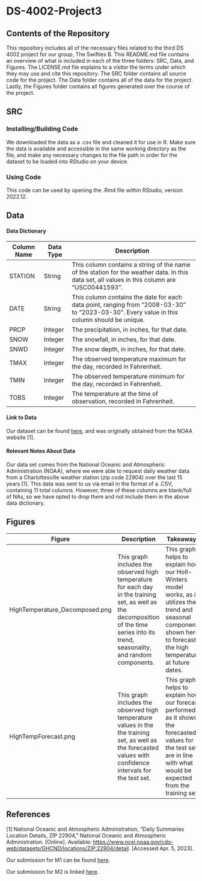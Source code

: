 # DS-4002-Project3

## Contents of the Repository

This repository includes all of the necessary files related to the third DS 4002 project for our group, The Swifties B. This README.md file contains an overview of what is included in each of the three folders: SRC, Data, and Figures. The LICENSE.md file explains to a visitor the terms under which they may use and cite this repository. The SRC folder contains all source code for the project. The Data folder contains all of the data for the project. Lastly, the Figures folder contains all figures generated over the course of the project.

## SRC

### Installing/Building Code

We downloaded the data as a .csv file and cleaned it for use in R. Make sure the data is available and accessible in the same working directory as the file, and make any necessary changes to the file path in order for the dataset to be loaded into RStudio on your device.

### Using Code

This code can be used by opening the .Rmd file within RStudio, version 2022.12.

## Data

#### Data Dictionary

| Column Name | Data Type   | Description |
| ----------- | ----------- | ----------- |
| STATION     | String      | This column contains a string of the name of the station for the weather data. In this data set, all values in this column are “USC00441593”. |
| DATE        | String      | This column contains the date for each data point, ranging from “2008-03-30” to “2023-03-30”. Every value in this column should be unique. |
| PRCP        | Integer     | The precipitation, in inches, for that date. |
| SNOW        | Integer     | The snowfall, in inches, for that date. |
| SNWD        | Integer     | The snow depth, in inches, for that date. |
| TMAX        | Integer     | The observed temperature maximum for the day, recorded in Fahrenheit. |
| TMIN        | Integer     | The observed temperature minimum for the day, recorded in Fahrenheit. |
| TOBS        | Integer     | The temperature at the time of observation, recorded in Fahrenheit. |

#### Link to Data

Our dataset can be found [here](https://drive.google.com/file/d/1W32Mw8LcvxuTWM0gqHaSRfgvCCmPkCu0/view?usp=sharing), and was originally obtained from the NOAA website [1].

#### Relevant Notes About Data

Our data set comes from the National Oceanic and Atmospheric Administration (NOAA), where we were able to request daily weather data from a Charlottesville weather station (zip code 22904) over the last 15 years [1]. This data was sent to us via email in the format of a .CSV, containing 11 total columns. However, three of these columns are blank/full of NAs, so we have opted to drop them and not include them in the above data dictionary.

## Figures 

| Figure      | Description | Takeaways   |
| ----------- | ----------- | ----------- |
| HighTemperature_Decomposed.png| This graph includes the observed high temperature for each day in the training set, as well as the decomposition of the time series into its trend, seasonality, and random components.| This graph helps to explain how our Holt-Winters model works, as it utilizes the trend and seasonal components shown here to forecast the high temperature at future dates. |
| HighTempForecast.png| This graph includes the observed high temperature values in the the training set, as well as the forecasted values with confidence intervals for the test set.| This graph helps to explain how our forecast performed, as it shows the forecasted values for the test set are in line with what would be expected from the training set. |

## References

[1] National Oceanic and Atmospheric Administration, “Daily Summaries Location Details, ZIP 22904,” National Oceanic and Atmospheric Administration. [Online]. Available: https://www.ncei.noaa.gov/cdo-web/datasets/GHCND/locations/ZIP:22904/detail. [Accessed Apr. 5, 2023].

Our submission for M1 can be found [here](https://docs.google.com/document/d/1KtRkGcfcuY3WumVRNYGSjXVEUWk6gJ7HTOci15iLDM8/edit?usp=sharing).

Our submission for M2 is linked [here](https://docs.google.com/document/d/1_bvMRtwMolEkX2z_-Z1ZTqJKe3f7xxGh91NO3DkRolE/edit?usp=sharing).
